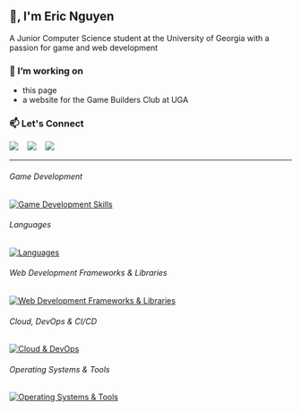 ## 👋, I'm Eric Nguyen
A Junior Computer Science student at the University of Georgia with a passion for game and web development

### 🔭 I’m working on
- this page 
- a website for the Game Builders Club at UGA

### 📫 Let's Connect

<p>
  <a href="https://www.linkedin.com/in/eric-o-nguyen/"><img src="https://img.shields.io/badge/linkedin-%230077B5.svg?&style=for-the-badge&logo=linkedin&logoColor=white" /></a>&nbsp;&nbsp;&nbsp;
  <a href="https://x.com/Ortiducal"><img src="https://img.shields.io/badge/Ortiducal-%23000000.svg?&style=for-the-badge&logo=X&logoColor=white" /></a>&nbsp;&nbsp;&nbsp;
  <a href=""><img src="https://img.shields.io/badge/opuhlos-%235865F2.svg?&style=for-the-badge&logo=discord&logoColor=white" /></a>&nbsp;&nbsp;&nbsp;
</p>

<hr>

###### Game Development 
[![Game Development Skills](https://skillicons.dev/icons?i=godot,blender)](https://skillicons.dev)

###### Languages 
[![Languages](https://skillicons.dev/icons?i=c,py,js,html,css,java)](https://skillicons.dev)

###### Web Development Frameworks & Libraries
[![Web Development Frameworks & Libraries](https://skillicons.dev/icons?i=nextjs,nodejs,react,tailwind)](https://skillicons.dev)

###### Cloud, DevOps & CI/CD
[![Cloud & DevOps](https://skillicons.dev/icons?i=docker,kubernetes,terraform,jenkins)](https://skillicons.dev)

###### Operating Systems & Tools
[![Operating Systems & Tools](https://skillicons.dev/icons?i=linux,debian,vscode,eclipse,emacs,figma,latex,obsidian)](https://skillicons.dev)


